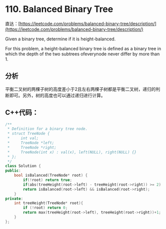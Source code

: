 # 110. Balanced Binary Tree

直达：[https://leetcode.com/problems/balanced-binary-tree/description/](https://leetcode.com/problems/balanced-binary-tree/description/)

Given a binary tree, determine if it is height-balanced.

For this problem, a height-balanced binary tree is defined as a binary tree in which the depth of the two subtrees ofeverynode never differ by more than 1.

## 分析

平衡二叉树的两棵子树的高度差小于2且左右两棵子树都是平衡二叉树，递归的判断即可。另外，树的高度也可以通过递归进行计算。

## C++代码：

```cpp
/**
 * Definition for a binary tree node.
 * struct TreeNode {
 *     int val;
 *     TreeNode *left;
 *     TreeNode *right;
 *     TreeNode(int x) : val(x), left(NULL), right(NULL) {}
 * };
 */
class Solution {
public:
    bool isBalanced(TreeNode* root) {
        if(!root) return true;
        if(abs(treeHeight(root->left) - treeHeight(root->right)) >= 2) return false;
        return isBalanced(root->left) && isBalanced(root->right);
    }
private:
    int treeHeight(TreeNode* root){
        if (!root) return 0;
        return max(treeHeight(root->left), treeHeight(root->right))+1;
    }
};
```



